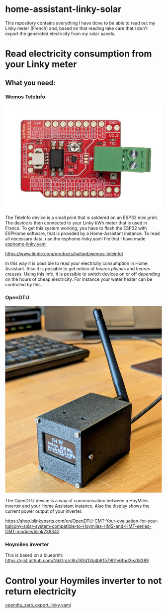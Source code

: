 # home-assistant-linky-solar
This repository contains averything I have done to be able to read out my Linky meter (French) and, based on that reading take care that I don't export the generated electricity from my solar panels.

# Read electricity consumption from your Linky meter

## What you need:

### Wemos TeleInfo

![TeleInfo](./wemos-teleinfo.png)

The TeleInfo device is a small print that is soldered on an ESP32 mini print. The device is then connected to your Linky kWh meter that is used in France. To get this system working, you have to flash the ESP32 with ESPHome software, that is provided by a Home-Assistant instance. To read all necessary data, use the esphome-linky.yaml file that I have made [esphome-linky.yaml](./esphome-linky.yaml)

https://www.tindie.com/products/hallard/wemos-teleinfo/

In this way it is possible to read your electricity consumption in Home Assistant. Also it is possible to get notion of _heures_ _pleines_ 
and _heures_ _creuses_. Using this info, it is possible to switch devices on or off depending on the hours of cheap electricity. For instance your water heater can be controlled by this.

### OpenDTU

![OpenDTU](./opendtu.jpg)

The OpenDTU device is a way of communication between a HoyMiles inverter and your Home Assistant instance. Also the display shows the current power output of your inverter.

https://shop.blinkyparts.com/en/OpenDTU-CMT-Your-evaluation-for-your-balcony-solar-system-compatible-to-Hoymiles-HMS-and-HMT-series-CMT-module/blink238342

### Hoymiles inverter

This is based on a blueprint: https://gist.github.com/NikGro/c9b783d13b4b8157901e6fbd3ea18389

# Control your Hoymiles inverter to not return electricity

[opendtu_zero_export_linky.yaml](./opendtu_zero_export_linky.yaml)


